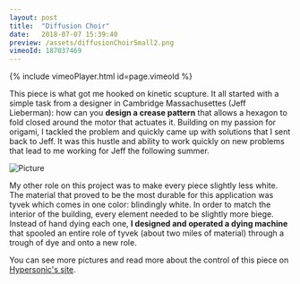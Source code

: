 ```yaml
---
layout: post
title:  "Diffusion Choir"
date:   2018-07-07 15:39:40
preview: /assets/diffusionChoirSmall2.png
vimeoId: 187037469
---
```


{% include vimeoPlayer.html id=page.vimeoId %}

This piece is what got me hooked on kinetic scupture. It all started with a simple task from a designer in Cambridge Massachusettes (Jeff Lieberman): how can you __design a crease pattern__ that allows a hexagon to fold closed around the motor that actuates it. Building on my passion for origami, I tackled the problem and quickly came up with solutions that I sent back to Jeff. It was this hustle and ability to work quickly on new problems that lead to me working for Jeff the following summer. 

![Picture]({{"/assets/origamiPrototype.jpg"|absolute_url}})

My other role on this project was to make every piece slightly less white. The material that proved to be the most durable for this application was tyvek which comes in one color: blindingly white. In order to match the interior of the building, every element needed to be slightly more biege. Instead of hand dying each one, __I designed and operated a dying machine__ that spooled an entire role of tyvek (about two miles of material) through a trough of dye and onto a new role. 

You can see more pictures and read more about the control of this piece on [Hypersonic's site](http://www.hypersonic.cc/projects/diffusion-choir).
